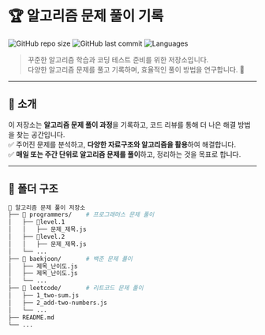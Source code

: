 # 🏆 알고리즘 문제 풀이 기록

![GitHub repo size](https://img.shields.io/github/repo-size/nuyggnoes/algorithm)
![GitHub last commit](https://img.shields.io/github/last-commit/nuyggnoes/algorithm)
![Languages](https://img.shields.io/github/languages/count/nuyggnoes/algorithm)

> 꾸준한 알고리즘 학습과 코딩 테스트 준비를 위한 저장소입니다.  
> 다양한 알고리즘 문제를 풀고 기록하며, 효율적인 풀이 방법을 연구합니다. 🚀  

---

## 📖 **소개**
이 저장소는 **알고리즘 문제 풀이 과정**을 기록하고, 코드 리뷰를 통해 더 나은 해결 방법을 찾는 공간입니다.  
✅ 주어진 문제를 분석하고, **다양한 자료구조와 알고리즘을 활용**하여 해결합니다.  
✅ **매일 또는 주간 단위로 알고리즘 문제를 풀이**하고, 정리하는 것을 목표로 합니다.  

---

## 📁 **폴더 구조**
```bash
📂 알고리즘 문제 풀이 저장소
├── 📁 programmers/    # 프로그래머스 문제 풀이
│   ├── 📁level.1
│   │   ├── 문제_제목.js
│   ├── 📁level.2
│   │   ├── 문제_제목.js
│   └── ...
├── 📁 baekjoon/       # 백준 문제 풀이
│   ├── 제목_난이도.js
│   ├── 제목_난이도.js
│   └── ...
├── 📁 leetcode/       # 리트코드 문제 풀이
│   ├── 1_two-sum.js
│   ├── 2_add-two-numbers.js
│   └── ...
├── README.md
└── ...
